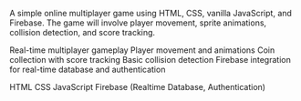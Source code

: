 A simple online multiplayer game using HTML, CSS, vanilla JavaScript, and Firebase. The game will involve player movement, sprite animations, collision detection, and score tracking.

Real-time multiplayer gameplay
Player movement and animations
Coin collection with score tracking
Basic collision detection
Firebase integration for real-time database and authentication

HTML
CSS
JavaScript
Firebase (Realtime Database, Authentication)
